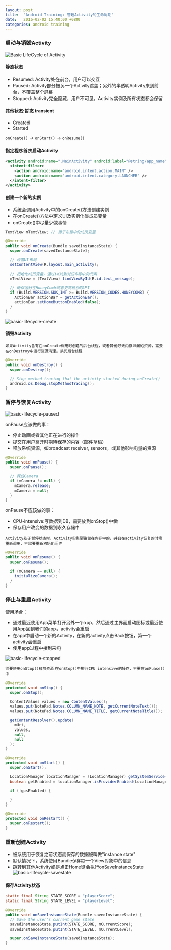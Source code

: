 ```yaml
---
layout: post
title:  "Android Training: 管理Activity的生命周期"
date:   2016-02-02 15:40:00 +0800
categories: android training
---
```

### 启动与销毁Activity
![Basic LifeCycle of Activity](/images/manage-activity/basic-lifecycle.png)

#### 静态状态
* Resumed: Activity处在前台，用户可以交互
* Paused: Activity部分被另一个Activity遮盖；另外的半透明Activity来到前台，不覆盖整个屏幕
* Stopped: Activity完全隐藏，用户不可见。Activity实例及所有状态都会保留

#### 其他状态:暂态 transient
* Created
* Started

`onCreate()` -> `onStart()` -> `onResume()`

#### 指定程序首次启动Activity
```xml
<activity android:name=".MainActivity" android:label="@string/app_name">
  <intent-filter>
    <action android:name="android.intent.action.MAIN" />
    <action android:name="android.intent.category.LAUNCHER" />
  </intent-filter>
</activity>
```

#### 创建一个新的实例
* 系统会调用Activity中的onCreate()方法创建实例
* 在onCreate()方法中定义UI及实例化类成员变量
* onCreate()中尽量少做事情

```java
TextView mTextView; // 用于布局中的成员变量

@Override
public void onCreate(Bundle savedInstanceState) {
  super.onCreate(savedInstanceState);

  // 设置UI布局
  setContentView(R.layout.main_activity);

  // 初始化成员变量，通过id找到对应布局中的元素
  mTextView = (TextView) findViewById(R.id.text_message);

  // 确保运行在HoneyComb或者更高级别的API
  if (Build.VERSION.SDK_INT >= Build.VERSION_CODES.HONEYCOMB) {
    ActionBar actionBar = getActionBar();
    actionBar.setHomeButtonEnabled(false);
  }
}
```
![basic-lifecycle-create](/images/manage-activity/basic-lifecycle-create.png)

#### 销毁Activity
`如果Activity含有在onCreate调用时创建的后台线程，或者其他导致内存泄漏的资源，需要在onDestroy中进行资源清理，杀死后台线程`
```java
@Override
public void onDestroy() {
  super.onDestroy();

  // Stop method tracing that the activity started during onCreate()
  android.os.Debug.stopMethodTracing();
}
```

### 暂停与恢复Activity
![basic-lifecycle-paused](/images/manage-activity/basic-lifecycle-paused.png)

onPause应该做的事：
* 停止动画或者其他正在进行的操作
* 提交在用户离开时期待保存的内容（邮件草稿）
* 释放系统资源，如broadcast receiver, sensors，或其他影响电量的资源

```java
@Override
public void onPause() {
  super.onPause();

  // 释放Camera
  if (mCamera != null) {
    mCamera.release;
    mCamera = null;
  }
}
```

onPause不应该做的事：
* CPU-intensive:写数据到DB，需要放到onStop()中做
* 保存用户改变的数据到永久存储中

`Activity处于暂停状态时，Activity实例是驻留在内存中的，并且在activity恢复的时候重新调用，不需要重新初始化组件`

```java
@Override
public void onResume() {
  super.onResume();

  if (mCamera == null) {
    initializeCamera();
  }
}
```

### 停止与重启Activity
使用场合：
* 通过最近使用App菜单打开另外一个app，然后通过主界面启动图标或最近使用App回到我们的app，activity会重启
* 在app中启动一个新的Activity，在新的activity点击Back按钮，第一个activity会重启
* 使用app过程中接到来电

![basic-lifecycle-stopped](/images/manage-activity/basic-lifecycle-stopped.png)

`需要使用onStop()释放资源` `在onStop()中执行CPU intensive的操作，不要在onPuase()中`

```java
@Override
protected void onStop() {
  super.onStop();

  ContentValues values = new ContentValues();
  values.put(NotePad.Notes.COLUMN_NAME_NOTE, getCurrentNoteText());
  values.put(NotePad.Notes.COLUMN_NAME_TITLE, getCurrentNoteTitle());

  getContentResolver().update(
    mUri,
    values,
    null,
    null
  );
}
```

```java
@Override
protected void onStart() {
  super.onStart();

  LocationManager locationManager = (LocationManager) getSystemService(Context.LOCATION_SERVICE);
  boolean getEnabled = locationManager.isProviderEnabled(LocationManager.GPS_PROVIDER);

  if (!gpsEnabled) {

  }
}

@Override
protected void onRestart() {
  super.onRestart();
}
```

### 重新创建Activity
* 被系统用于恢复之前状态而保存的数据被叫做"instance state"
* 默认情况下，系统使用Bundle保存每一个View对象中的信息
* 跳转到其他Activity或是点击Home键会执行onSaveInstanceState
![basic-lifecycle-savestate](/images/manage-activity/basic-lifecycle-savestate.png)

#### 保存Activity状态
```java
static final String STATE_SCORE = "playerScore";
static final String STATE_LEVEL = "playerLevel";

@Override
public void onSaveInstanceState(Bundle savedInstanceState) {
  // Save the user's current game state
  savedInstanceState.putInt(STATE_SCORE, mCurrentScore);
  savedInstanceState.putInt(STATE_LEVEL, mCurrentLevel);

  super.onSaveInstanceState(savedInstanceState);
}
```
